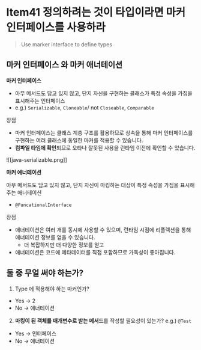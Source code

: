 # Item41 정의하려는 것이 타입이라면 마커 인터페이스를 사용하라

> Use marker interface to define types

## 마커 인터페이스 와 마커 애너테이션

**마커 인터페이스**

- 아무 메서드도 담고 있지 않고, 단지 자신을 구현하는 클래스가 특정 속성을 가짐을 표시해주는 인터페이스
- e.g.) `Serializable`, `Cloneable`/ not `Closeable`, `Comparable`

장점 
- 마커 인터페이스는 클래스 계층 구조를 활용하므로 상속을 통해 마커 인터페이스를 구현하는 여러 클래스에 동일한 마커를 적용할 수 있습니다.
- **컴파일 타임에 확인**되므로 오타나 잘못된 사용을 런타임 이전에 확인할 수 있습니다.

![[java-serializable.png]]

**마커 애너테이션**

아무 메서드도 담고 있지 않고, 단지 자신이 마킹하는 대상이 특정 속성을 가짐을 표시해주는 애너테이션
- `@FuncationalInterface`

장점
- 애너테이션은 여러 개를 동시에 사용할 수 있으며, 런타임 시점에 리플렉션을 통해 애너테이션 정보를 얻을 수 있습니다.
	- 더 복잡하지만 더 다양한 정보를 얻고 
- 애너테이션은 코드에 메타데이터를 직접 포함하므로 가독성이 좋아집니다.

## 둘 중 무얼 써야 하는가?

1. Type 에 적용해야 하는 마커인가?
- Yes -> 2
- No -> 애너테이션

2. **마킹이 된 객체를 매개변수로 받는 메서드**를 작성할 필요성이 있는가?
e.g.) `@Test`
- Yes -> 인터페이스
- No -> 애너테이션